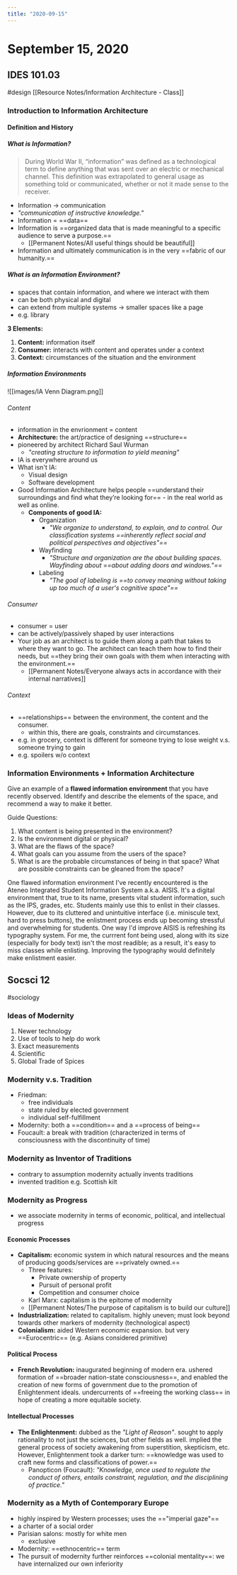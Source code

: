 ```yaml
---
title: "2020-09-15"
---
```


# September 15, 2020
## IDES 101.03
#design
[[Resource Notes/Information Architecture - Class]]
### Introduction to Information Architecture
#### Definition and History
##### What is Information?
> During World War II, “information” was defined as a technological term to define anything that was sent over an electric or mechanical channel. This definition was extrapolated to general usage as something told or communicated, whether or not it made sense to the receiver.
- Information -> communication
- *"communication of instructive knowledge."*
- Information = ==data==
- Information is ==organized data that is made meaningful to a specific audience to serve a purpose.== 
	- [[Permanent Notes/All useful things should be beautiful]]
- Information and ultimately communication is in the very ==fabric of our humanity.==
##### What is an Information Environment?
- spaces that contain information, and where we interact with them
- can be both physical and digital
- can extend from multiple systems -> smaller spaces like a page
- e.g. library


**3 Elements:**
1. **Content:** information itself
2. **Consumer:** interacts with content and operates under  a context
3. **Context:** circumstances of the situation and the environment

##### Information Environments
![[images/IA Venn Diagram.png]]
###### Content
- information in the envrionment = content
- **Architecture:** the art/practice of designing ==structure==
- pioneered by architect Richard Saul Wurman
	- *"creating structure to information to yield meaning"*
- IA is everywhere around us
- What isn't IA:
	- Visual design
	- Software development
- Good Information Architecture helps people ==understand their surroundings and find what they’re looking for== - in the real world as well as online.
	- **Components of good IA:**
		- Organization
			- *"We organize to understand, to explain, and to control. Our classification systems ==inherently reflect social and political perspectives and objectives"==*
		- Wayfinding
			- *"Structure and organization are the about building spaces. Wayfinding about ==about adding doors and windows."==*
		- Labeling
			- *"The goal of labeling is ==to convey meaning without taking up too much of a user's cognitive space"==*
###### Consumer
- consumer =  user
- can be actively/passively shaped by user interactions
- Your job as an architect is to guide them along a path that takes to where they want to go. The architect can teach them how to find their needs, but ==they bring their own goals with them when interacting with the environment.==
	- [[Permanent Notes/Everyone always acts in accordance with their internal narratives]]
###### Context
- ==relationships== between the environment, the content and the consumer. 
	- within this, there are goals, constraints and circumstances.
- e.g. in grocery, context is different for someone trying to lose weight v.s. someone trying to gain
- e.g. spoilers w/o context


### Information Environments + Information Architecture
Give an example of a **flawed information environment** that you have recently observed. Identify and describe the elements of the space, and recommend a way to make it better.

Guide Questions:
1. What content is being presented in the environment?
2. Is the environment digital or physical?
3. What are the flaws of the space?
4. What goals can you assume from the users of the space?
5. What is are the probable circumstances of being in that space? What are possible constraints can be gleaned from the space?

One flawed information environment I've recently encountered is the Ateneo Integrated Student Information System a.k.a. AISIS. It's a digital environment that, true to its name, presents vital student information, such as the IPS, grades, etc. Students mainly use this to enlist in their classes. However, due to its cluttered and unintuitive interface (i.e. miniscule text, hard to press buttons), the enlistment process ends up becoming stressful and overwhelming for students. One way I'd improve AISIS is refreshing its typography system. For me, the currrent font being used, along with its size (especially for body text) isn't the most readible; as a result, it's easy to miss classes while enlisting. Improving the typography would definitely make enlistment easier.

## Socsci 12
#sociology
### Ideas of Modernity
1. Newer technology
2. Use of tools to help do work
3. Exact measurements
4. Scientific
5. Global Trade of Spices
### Modernity v.s. Tradition
- Friedman:
	- free individuals
	- state ruled by elected government
	- individual self-fulfillment
- Modernity: both a ==condition== and a ==process of being==
- Foucault: a break with tradition (characterized in terms of consciousness with the discontinuity of time)
### Modernity as Inventor of Traditions
- contrary to assumption modernity actually invents traditions
- invented tradition e.g. Scottish kilt
### Modernity as Progress
- we associate modernity in terms of economic, political, and intellectual progress
#### Economic Processes
- **Capitalism:** economic system in which natural resources and the means of producing goods/services are ==privately owned.==
	- Three features:
		- Private ownership of property
		- Pursuit of personal profit
		- Competition and consumer choice
	- Karl Marx: capitalism is the epitome of modernity
	- [[Permanent Notes/The purpose of capitalism is to build our culture]]
- **Industrialization:** related to capitalism. highly uneven; must look beyond towards other markers of modernity (technological aspect)
- **Colonialism:** aided Western economic expansion. but very ==Eurocentric== (e.g. Asians considered primitive)
#### Political Process
- **French Revolution:** inaugurated beginning of modern era. ushered formation of ==broader nation-state consciousness==, and enabled the creation of new forms of government due to the promotion of Enlightenment ideals. undercurrents of ==freeing the working class== in hope of creating a more equitable society.
#### Intellectual Processes
- **The Enlightenment:** dubbed as the *"Light of Reason"*. sought to apply rationality to not just the sciences, but other fields as well. implied the general process of society awakening from superstition, skepticism, etc. However, Enlightenment took a darker turn: ==knowledge was used to craft new forms and classifications of power.==
	- Panopticon (Foucault): *"Knowledge, once used to regulate the conduct of others, entails constraint, regulation, and the disciplining of practice."*
### Modernity as a Myth of Contemporary Europe
- highly inspired by Western processes; uses the =="imperial gaze"==
- a charter of a social order
- Parisian salons: mostly for white men
	- exclusive
- Modernity: ==ethnocentric== term
- The pursuit of modernity further reinforces ==colonial mentality==: we have internalized our own inferiority 


